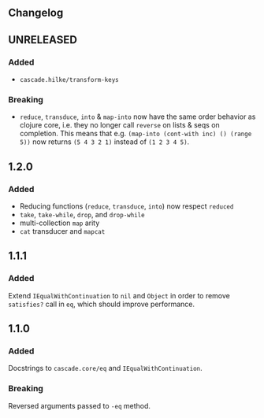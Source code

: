 ## Changelog

## UNRELEASED

### Added

* `cascade.hilke/transform-keys`

### Breaking

* `reduce`, `transduce`, `into` & `map-into` now have the same order behavior as clojure core,
i.e. they no longer call `reverse` on lists & seqs on completion.
This means that e.g. `(map-into (cont-with inc) () (range 5))` now returns `(5 4 3 2 1)`
instead of `(1 2 3 4 5)`.

## 1.2.0

### Added

* Reducing functions (`reduce`, `transduce`, `into`) now respect `reduced`
* `take`, `take-while`, `drop`, and `drop-while`
* multi-collection `map` arity
* `cat` transducer and `mapcat`

## 1.1.1

### Added

Extend `IEqualWithContinuation` to `nil` and `Object` in order to remove
`satisfies?` call in `eq`, which should improve performance.

## 1.1.0

### Added

Docstrings to `cascade.core/eq` and `IEqualWithContinuation`.

### Breaking

Reversed arguments passed to `-eq` method.
